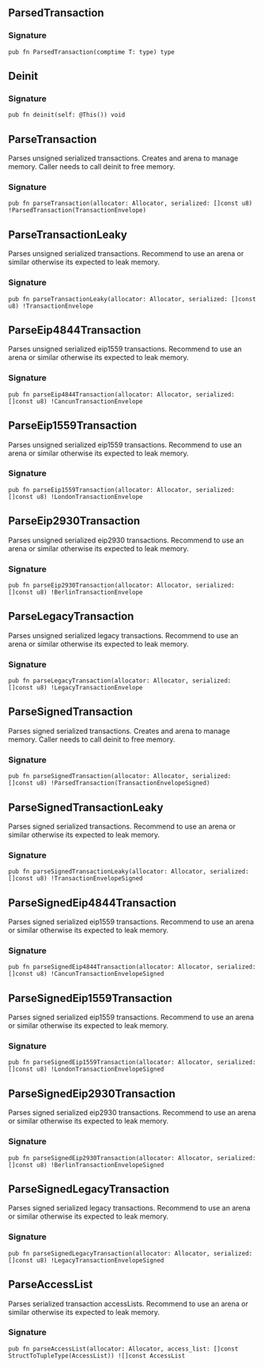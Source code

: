 ## ParsedTransaction
### Signature

```zig
pub fn ParsedTransaction(comptime T: type) type
```

## Deinit
### Signature

```zig
pub fn deinit(self: @This()) void
```

## ParseTransaction
Parses unsigned serialized transactions. Creates and arena to manage memory.
Caller needs to call deinit to free memory.

### Signature

```zig
pub fn parseTransaction(allocator: Allocator, serialized: []const u8) !ParsedTransaction(TransactionEnvelope)
```

## ParseTransactionLeaky
Parses unsigned serialized transactions. Recommend to use an arena or similar otherwise its expected to leak memory.

### Signature

```zig
pub fn parseTransactionLeaky(allocator: Allocator, serialized: []const u8) !TransactionEnvelope
```

## ParseEip4844Transaction
Parses unsigned serialized eip1559 transactions. Recommend to use an arena or similar otherwise its expected to leak memory.

### Signature

```zig
pub fn parseEip4844Transaction(allocator: Allocator, serialized: []const u8) !CancunTransactionEnvelope
```

## ParseEip1559Transaction
Parses unsigned serialized eip1559 transactions. Recommend to use an arena or similar otherwise its expected to leak memory.

### Signature

```zig
pub fn parseEip1559Transaction(allocator: Allocator, serialized: []const u8) !LondonTransactionEnvelope
```

## ParseEip2930Transaction
Parses unsigned serialized eip2930 transactions. Recommend to use an arena or similar otherwise its expected to leak memory.

### Signature

```zig
pub fn parseEip2930Transaction(allocator: Allocator, serialized: []const u8) !BerlinTransactionEnvelope
```

## ParseLegacyTransaction
Parses unsigned serialized legacy transactions. Recommend to use an arena or similar otherwise its expected to leak memory.

### Signature

```zig
pub fn parseLegacyTransaction(allocator: Allocator, serialized: []const u8) !LegacyTransactionEnvelope
```

## ParseSignedTransaction
Parses signed serialized transactions. Creates and arena to manage memory.
Caller needs to call deinit to free memory.

### Signature

```zig
pub fn parseSignedTransaction(allocator: Allocator, serialized: []const u8) !ParsedTransaction(TransactionEnvelopeSigned)
```

## ParseSignedTransactionLeaky
Parses signed serialized transactions. Recommend to use an arena or similar otherwise its expected to leak memory.

### Signature

```zig
pub fn parseSignedTransactionLeaky(allocator: Allocator, serialized: []const u8) !TransactionEnvelopeSigned
```

## ParseSignedEip4844Transaction
Parses signed serialized eip1559 transactions. Recommend to use an arena or similar otherwise its expected to leak memory.

### Signature

```zig
pub fn parseSignedEip4844Transaction(allocator: Allocator, serialized: []const u8) !CancunTransactionEnvelopeSigned
```

## ParseSignedEip1559Transaction
Parses signed serialized eip1559 transactions. Recommend to use an arena or similar otherwise its expected to leak memory.

### Signature

```zig
pub fn parseSignedEip1559Transaction(allocator: Allocator, serialized: []const u8) !LondonTransactionEnvelopeSigned
```

## ParseSignedEip2930Transaction
Parses signed serialized eip2930 transactions. Recommend to use an arena or similar otherwise its expected to leak memory.

### Signature

```zig
pub fn parseSignedEip2930Transaction(allocator: Allocator, serialized: []const u8) !BerlinTransactionEnvelopeSigned
```

## ParseSignedLegacyTransaction
Parses signed serialized legacy transactions. Recommend to use an arena or similar otherwise its expected to leak memory.

### Signature

```zig
pub fn parseSignedLegacyTransaction(allocator: Allocator, serialized: []const u8) !LegacyTransactionEnvelopeSigned
```

## ParseAccessList
Parses serialized transaction accessLists. Recommend to use an arena or similar otherwise its expected to leak memory.

### Signature

```zig
pub fn parseAccessList(allocator: Allocator, access_list: []const StructToTupleType(AccessList)) ![]const AccessList
```

